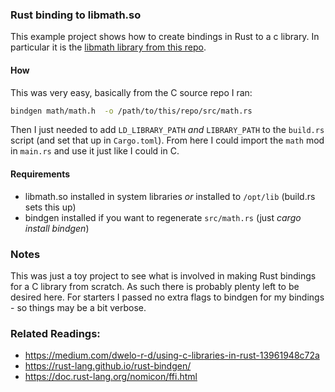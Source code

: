 ### Rust binding to libmath.so

This example project shows how to create bindings in Rust to a c library. In particular it is the [libmath library from this repo](https://github.com/levpaul/c-library-example).

#### How

This was very easy, basically from the C source repo I ran:

```bash
bindgen math/math.h  -o /path/to/this/repo/src/math.rs
```

Then I just needed to add `LD_LIBRARY_PATH` _and_ `LIBRARY_PATH` to the `build.rs` script (and set that up in `Cargo.toml`). From here I could import the `math` mod in `main.rs` and use it just like I could in C.

#### Requirements

- libmath.so installed in system libraries _or_ installed to `/opt/lib` (build.rs sets this up)
- bindgen installed if you want to regenerate `src/math.rs` (just *cargo install bindgen*)

### Notes

This was just a toy project to see what is involved in making Rust bindings for a C library from scratch. As such there is probably plenty left to be desired here. For starters I passed no extra flags to bindgen for my bindings - so things may be a bit verbose.

### Related Readings:

- https://medium.com/dwelo-r-d/using-c-libraries-in-rust-13961948c72a
- https://rust-lang.github.io/rust-bindgen/
- https://doc.rust-lang.org/nomicon/ffi.html
